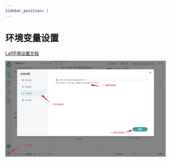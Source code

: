 ```yaml
---
sidebar_position: 1
---
```


# 环境变量设置

[Laf环境设置文档](https://doc.laf.run/guide/function/env.html)

![Laf环境变量设置](.img/../img/env-set.png)